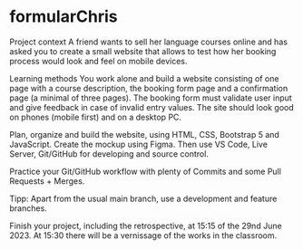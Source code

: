 # formularChris
Project context
A friend wants to sell her language courses online and has asked you to create a small website that allows to test how her booking process would look and feel on mobile devices.



Learning methods
You work alone and build a website consisting of one page with a course description, the booking form page and a confirmation page (a minimal of three pages). The booking form must validate user input and give feedback in case of invalid entry values. The site should look good on phones (mobile first) and on a desktop PC.

Plan, organize and build the website, using HTML, CSS, Bootstrap 5 and JavaScript. Create the mockup using Figma. Then use VS Code, Live Server, Git/GitHub for developing and source control.

Practice your Git/GitHub workflow with plenty of Commits and some Pull Requests + Merges.

Tipp: Apart from the usual main branch, use a development and feature branches.

Finish your project, including the retrospective, at 15:15 of the 29nd June 2023. At 15:30 there will be a vernissage of the works in the classroom.



